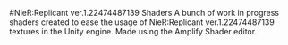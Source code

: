 #NieR:Replicant ver.1.22474487139 Shaders
A bunch of work in progress shaders created to ease the usage of NieR:Replicant ver.1.22474487139 textures in the Unity engine.
Made using the Amplify Shader editor.

